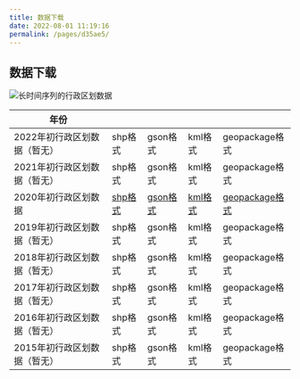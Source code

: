 ```yaml
---
title: 数据下载
date: 2022-08-01 11:19:16
permalink: /pages/d35ae5/
---
```

## 数据下载

![长时间序列的行政区划数据](http://pics.landcover100.com/pics/20222201/62e749721f385.png)

| 年份                         |                                                         |                                                          |                                                         |                                                              |
| ---------------------------- | ------------------------------------------------------- | -------------------------------------------------------- | ------------------------------------------------------- | ------------------------------------------------------------ |
| 2022年初行政区划数据（暂无） | shp格式                                                 | gson格式                                                 | kml格式                                                 | geopackage格式                                               |
| 2021年初行政区划数据（暂无） | shp格式                                                 | gson格式                                                 | kml格式                                                 | geopackage格式                                               |
| 2020年初行政区划数据         | [shp格式](http://49.235.108.171:8888/down/Gw6cvKWgmc2J) | [gson格式](http://49.235.108.171:8888/down/JiOpVnhJRGm9) | [kml格式](http://49.235.108.171:8888/down/CBRsmCDPqBWc) | [geopackage格式](http://49.235.108.171:8888/down/wzsU4ClmQsrS) |
| 2019年初行政区划数据（暂无） | shp格式                                                 | gson格式                                                 | kml格式                                                 | geopackage格式                                               |
| 2018年初行政区划数据（暂无） | shp格式                                                 | gson格式                                                 | kml格式                                                 | geopackage格式                                               |
| 2017年初行政区划数据（暂无） | shp格式                                                 | gson格式                                                 | kml格式                                                 | geopackage格式                                               |
| 2016年初行政区划数据（暂无） | shp格式                                                 | gson格式                                                 | kml格式                                                 | geopackage格式                                               |
| 2015年初行政区划数据（暂无） | shp格式                                                 | gson格式                                                 | kml格式                                                 | geopackage格式                                               |



